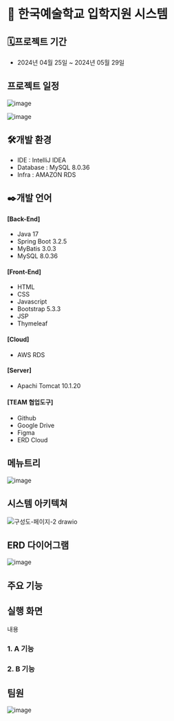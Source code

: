 # 📖 한국예술학교 입학지원 시스템

## 🗓️프로젝트 기간
* 2024년 04월 25일 ~ 2024년 05월 29일

## 프로젝트 일정
![image](https://github.com/syO-Oii/KoreaArtSchool/assets/149779282/aa81eb5b-2bfd-4de1-bdd0-b496aeeaff46)

![image](https://github.com/syO-Oii/KoreaArtSchool/assets/149779282/62daa3f5-be0f-4e6b-baf0-f875dd1dd2a7)

## 🛠️개발 환경
* IDE : IntelliJ IDEA
* Database : MySQL 8.0.36
* Infra : AMAZON RDS

## ✒️개발 언어
#### [Back-End]
 * Java 17
 * Spring Boot 3.2.5
 * MyBatis 3.0.3
 * MySQL 8.0.36

#### [Front-End]
 * HTML
 * CSS
 * Javascript
 * Bootstrap 5.3.3
 * JSP
 * Thymeleaf

#### [Cloud]
 * AWS RDS

#### [Server]
 * Apachi Tomcat 10.1.20

#### [TEAM 협업도구]
 * Github
 * Google Drive
 * Figma
 * ERD Cloud

## 메뉴트리
![image](https://github.com/syO-Oii/KoreaArtSchool/assets/149779282/9100ec9f-83cf-4433-b415-fc392577c11a)


## 시스템 아키텍쳐
![구성도-페이지-2 drawio](https://github.com/syO-Oii/KoreaArtSchool/assets/149779282/f42af005-5d78-4e4a-995e-5307de09360a)


## ERD 다이어그램
![image](https://github.com/syO-Oii/KoreaArtSchool/assets/149779282/57788793-b71a-4819-984b-a72615d07ce6)


## 주요 기능

## 실행 화면
내용
### 1. A 기능
### 2. B 기능


## 팀원
![image](https://github.com/syO-Oii/KoreaArtSchool/assets/149779282/6ff97f54-7188-489d-9abf-a571e05e9053)


